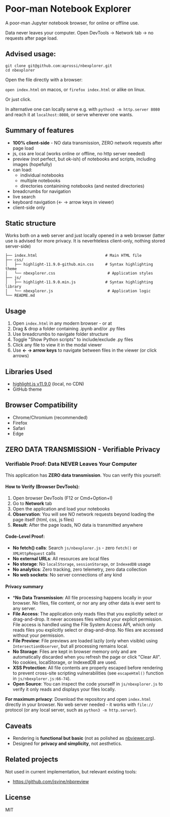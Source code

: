 # Poor-man Notebook Explorer

A poor-man Jupyter notebook browser, for online or offline use.

Data never leaves your computer. Open DevTools → Network tab → no requests after page load. 

## Advised usage:

```
git clone git@github.com:aprossi/nbexplorer.git
cd nbexplorer
```
Open the file directly with a browser:

`open index.html` on macos, or `firefox index.html` or alike on linux.
  
Or just click.

In alternative one can locally serve e.g. with `python3 -m http.server 8080` and reach it at `localhost:8080`, or serve wherever one wants.

## Summary of features

* **100% client-side** - NO data transmission, ZERO network requests after page load
* js, css are local (works online or offline, no http server needed)
* preview (not perfect, but ok-ish) of notebooks and scripts, including images (hopefully)
* can load:
  * individual notebooks
  * multiple notebooks
  * directories containining notebooks (and nested directories)
* breadcrumbs for navigation
* live search
* keyboard navigation (← → arrow keys in viewer)
* client-side only

## Static structure

Works both on a web server and just locally opened in a web browser (latter use is advised for more privacy. It is neverhteless client-only, nothing stored server-side)

```
├── index.html                              # Main HTML file
├── css/
│   ├── highlight-11.9.0-github.min.css     # Syntax highlighting theme
│   └── nbexplorer.css                       # Application styles
├── js/
│   ├── highlight-11.9.0.min.js             # Syntax highlighting library
│   └── nbexplorer.js                        # Application logic
└── README.md                                
```

## Usage

1. Open `index.html` in any modern browser - or at 
2. Drag & drop a folder containing .ipynb and/or .py files
3. Use breadcrumbs to navigate folder structure
4. Toggle "Show Python scripts" to include/exclude .py files
5. Click any file to view it in the modal viewer
6. Use **← → arrow keys** to navigate between files in the viewer (or click arrows)

## Libraries Used

- [highlight.js v11.9.0](https://highlightjs.org/) (local, no CDN)
- GitHub theme

## Browser Compatibility

- Chrome/Chromium (recommended)
- Firefox
- Safari
- Edge

## ZERO DATA TRANSMISSION - Verifiable Privacy

### Verifiable Proof: Data NEVER Leaves Your Computer

This application has **ZERO data transmission**. You can verify this yourself:

#### How to Verify (Browser DevTools):
1. Open browser DevTools (F12 or Cmd+Option+I)
2. Go to **Network** tab
3. Open the application and load your notebooks
4. **Observation**: You will see NO network requests beyond loading the page itself (html, css, js files)
5. **Result**: After the page loads, NO data is transmitted anywhere

#### Code-Level Proof:
- **No fetch() calls**: Search `js/nbexplorer.js` - zero `fetch()` or `XMLHttpRequest` calls
- **No external URLs**: All resources are local files
- **No storage**: No `localStorage`, `sessionStorage`, or `IndexedDB` usage
- **No analytics**: Zero tracking, zero telemetry, zero data collection
- **No web sockets**: No server connections of any kind

#### Privacy summary

* ***No Data Transmission**: All file processing happens locally in your browser. No files, file content, or nor any any other data is ever sent to any server.
* **File Access**: The application only reads files that you explicitly select or drag-and-drop. It never accesses files without your explicit permission. File access is handled using the File System Access API, which only reads files you explicitly select or drag-and-drop. No files are accessed without your permission.
* **File Preview**: File previews are loaded lazily (only when visible) using `IntersectionObserver`, but all processing remains local.
* **No Storage**: Files are kept in browser memory only and are automatically discarded when you refresh the page or click "Clear All". No cookies, localStorage, or IndexedDB are used.
* **XSS Protection**: All file contents are properly escaped before rendering to prevent cross-site scripting vulnerabilities (see `escapeHtml()` function in `js/nbexplorer.js:66-74`).
*  **Open Source**: You can inspect the code yourself in `js/nbexplorer.js` to verify it only reads and displays your files locally.

**For maximum privacy**: Download the repository and open `index.html` directly in your browser. No web server needed - it works with `file://` protocol (or any local server, such as `python3 -m http.server`).

## Caveats

* Rendering is **functional but basic** (not as polished as [nbviewer.org](https://nbviewer.org)).
* Designed for **privacy and simplicity**, not aesthetics.

## Related projects

Not used in current implementation, but relevant existing tools:

* https://github.com/jsvine/nbpreview 

## License 

MIT

